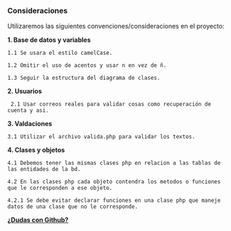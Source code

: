 ### Consideraciones
Utilizaremos las siguientes convenciones/consideraciones en el proyecto:

**1. Base de datos y variables**

    1.1 Se usara el estilo camelCase.
  
    1.2 Omitir el uso de acentos y usar n en vez de ñ. 
  
    1.3 Seguir la estructura del diagrama de clases.

**2. Usuarios**

     2.1 Usar correos reales para validar cosas como recuperación de cuenta y asi.

**3. Valdaciones**

    3.1 Utilizar el archivo valida.php para validar los textos.
  

**4. Clases y objetos**

    4.1 Debemos tener las mismas clases php en relacion a las tablas de las entidades de la bd. 
  
    4.2 En las clases php cada objeto contendra los metodos o funciones que le corresponden a ese objeto. 
   
    4.2.1 Se debe evitar declarar funciones en una clase php que maneje datos de una clase que no le corresponde.




[**¿Dudas con Github?**](http://lemoncode.net/lemoncode-blog/2017/12/12/git-y-visual-studio-code)
